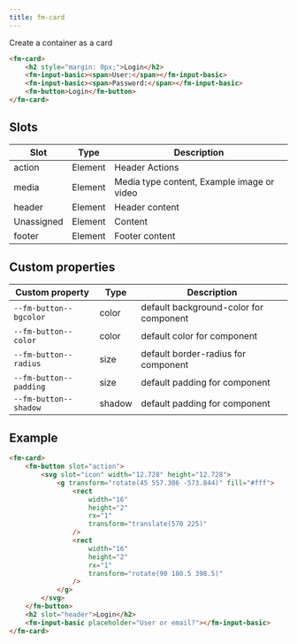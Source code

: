 ```yaml
---
title: fm-card
---
```


Create a container as a card

```html preview
<fm-card>
    <h2 style="margin: 0px;">Login</h2>
    <fm-input-basic><span>User:</span></fm-input-basic>
    <fm-input-basic><span>Password:</span></fm-input-basic>
    <fm-button>Login</fm-button>
</fm-card>
```

## Slots

| Slot       | Type    | Description                                |
| ---------- | ------- | ------------------------------------------ |
| action     | Element | Header Actions                             |
| media      | Element | Media type content, Example image or video |
| header     | Element | Header content                             |
| Unassigned | Element | Content                                    |
| footer     | Element | Footer content                             |

## Custom properties

| Custom property        | Type   | Description                            |
| ---------------------- | ------ | -------------------------------------- |
| `--fm-button--bgcolor` | color  | default background-color for component |
| `--fm-button--color`   | color  | default color for component            |
| `--fm-button--radius`  | size   | default border-radius for component    |
| `--fm-button--padding` | size   | default padding for component          |
| `--fm-button--shadow`  | shadow | default padding for component          |

## Example

```html preview
<fm-card>
    <fm-button slot="action">
        <svg slot="icon" width="12.728" height="12.728">
            <g transform="rotate(45 557.306 -573.844)" fill="#fff">
                <rect
                    width="16"
                    height="2"
                    rx="1"
                    transform="translate(570 225)"
                />
                <rect
                    width="16"
                    height="2"
                    rx="1"
                    transform="rotate(90 180.5 398.5)"
                />
            </g>
        </svg>
    </fm-button>
    <h2 slot="header">Login</h2>
    <fm-input-basic placeholder="User or email?"></fm-input-basic>
</fm-card>
```
